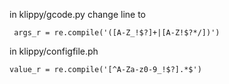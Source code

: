 in klippy/gcode.py
change line to
```
 args_r = re.compile('([A-Z_!$?]+|[A-Z!$?*/])')
```


in klippy/configfile.ph
```
value_r = re.compile('[^A-Za-z0-9_!$?].*$')
```
